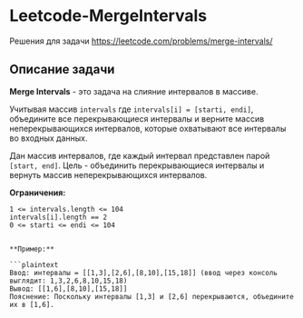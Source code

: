 # Leetcode-MergeIntervals
Решения для задачи https://leetcode.com/problems/merge-intervals/

## Описание задачи

**Merge Intervals** - это задача на слияние интервалов в массиве. 

Учитывая массив `intervals` где `intervals[i] = [starti, endi]`, объедините все перекрывающиеся интервалы и верните массив неперекрывающихся интервалов, которые охватывают все интервалы во входных данных.

Дан массив интервалов, где каждый интервал представлен парой `[start, end]`. Цель - объединить перекрывающиеся интервалы и вернуть массив неперекрывающихся интервалов.

**Ограничения:**

```plaintext
1 <= intervals.length <= 104
intervals[i].length == 2
0 <= starti <= endi <= 104


**Пример:**

```plaintext
Ввод: интервалы = [[1,3],[2,6],[8,10],[15,18]] (ввод через консоль выглядит: 1,3,2,6,8,10,15,18)
Вывод: [[1,6],[8,10],[15,18]]
Пояснение: Поскольку интервалы [1,3] и [2,6] перекрываются, объедините их в [1,6].
